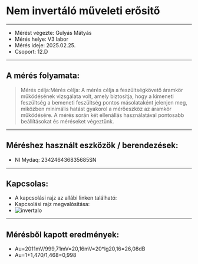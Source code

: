 # Nem invertáló műveleti erősitő
---  
- Mérést végezte: Gulyás Mátyás    
- Mérés helye: V3 labor
- Mérés ideje: 2025.02.25.
- Csoport: 12.D


---   

## A mérés folyamata:
>Mérés célja:Mérés célja: A mérés célja a feszültségkövető áramkör működésének vizsgálata volt, amely biztosítja, hogy a kimeneti feszültség a bemeneti feszültség pontos másolataként jelenjen meg, miközben minimális hatást gyakorol a mérőeszköz az áramkör működésére. A mérés során két ellenállás használatával pontosabb beállításokat és méréseket végeztünk.


---


## Méréshez használt eszközök / berendezések:
- NI Mydaq: 234246436835685SN


---


## Kapcsolas:
- A kapcsolási rajz az allábi linken található: 
- Kapcsolási rajz megvalósitása:
- ![invertalo](https://github.com/user-attachments/assets/14d6de94-04d7-43ce-a639-977e3d56be11)


---

## Mérésből kapott eredmények:
- Au=2011mV/999,71mV=20,16mV=20*lg20,16=26,08dB
- Au=1+1,470/1,468=0,998
